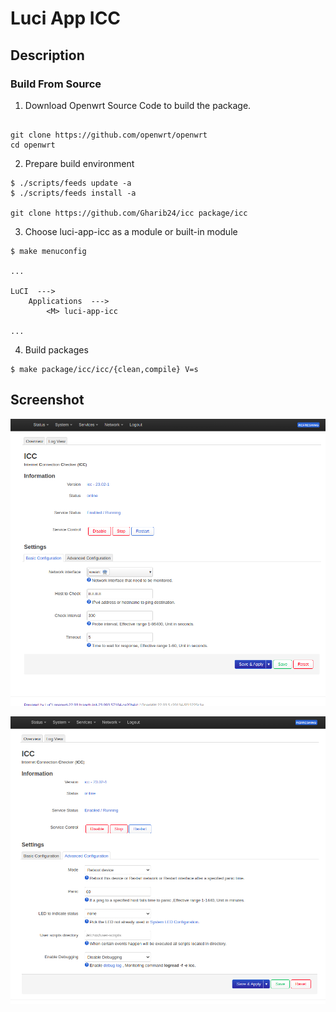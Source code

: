 


# Luci App ICC


## Description


### Build From Source

1. Download Openwrt Source Code to build the package.

```shell

git clone https://github.com/openwrt/openwrt
cd openwrt

```

2. Prepare build environment

```shell
$ ./scripts/feeds update -a
$ ./scripts/feeds install -a

git clone https://github.com/Gharib24/icc package/icc
```

3. Choose luci-app-icc as a module or built-in module

```shell
$ make menuconfig

...

LuCI  --->
    Applications  --->
        <M> luci-app-icc

...

```

4. Build packages

```shell
$ make package/icc/icc/{clean,compile} V=s
```

## Screenshot 
![screenshot](Documents/1.png)


![screenshot](Documents/2.png)



